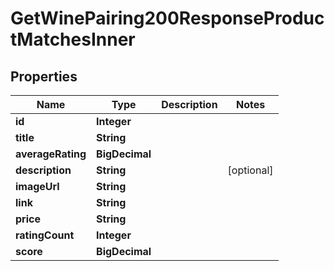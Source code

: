 

# GetWinePairing200ResponseProductMatchesInner


## Properties

| Name | Type | Description | Notes |
|------------ | ------------- | ------------- | -------------|
|**id** | **Integer** |  |  |
|**title** | **String** |  |  |
|**averageRating** | **BigDecimal** |  |  |
|**description** | **String** |  |  [optional] |
|**imageUrl** | **String** |  |  |
|**link** | **String** |  |  |
|**price** | **String** |  |  |
|**ratingCount** | **Integer** |  |  |
|**score** | **BigDecimal** |  |  |



